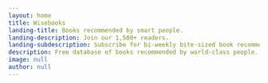 ```yaml
---
layout: home
title: Wisebooks
landing-title: Books recommended by smart people.
landing-description: Join our 1,500+ readers. 
landing-subdescription: Subscribe for bi-weekly bite-sized book recommendations.
description: Free database of books recommended by world-class people.
image: null
author: null
---
```

